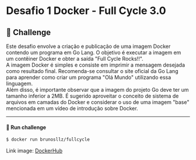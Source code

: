 # Desafio 1 Docker - Full Cycle 3.0

## 🚀 Challenge 

Este desafio envolve a criação e publicação de uma imagem Docker contendo um programa em Go Lang. O objetivo é executar a imagem em um contêiner Docker e obter a saída "Full Cycle Rocks!!". <br>
A imagem Docker é simples e consiste em imprimir a mensagem desejada como resultado final. Recomenda-se consultar o site oficial da Go Lang para aprender como criar um programa "Olá Mundo" utilizando essa linguagem. <br>
Além disso, é importante observar que a imagem do projeto Go deve ter um tamanho inferior a 2MB. É sugerido aproveitar o conceito de sistema de arquivos em camadas do Docker e considerar o uso de uma imagem "base" mencionada em um vídeo de introdução sobre Docker.

---

#### 🧭 Run challenge
```bash
$ docker run brunosllz/fullcycle
```

Link image: [DockerHub](https://hub.docker.com/r/brunosllz/fullcycle)
